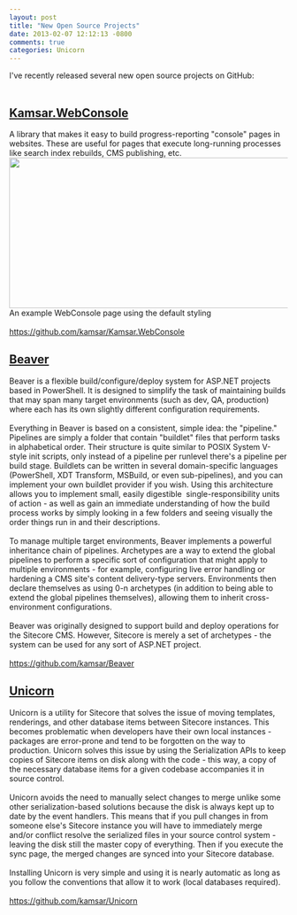 ```yaml
---
layout: post
title: "New Open Source Projects"
date: 2013-02-07 12:12:13 -0800
comments: true
categories: Unicorn
---
```

I've recently released several new open source projects on GitHub:<br><br><h2>
<a href="https://github.com/kamsar/Kamsar.WebConsole" target="_blank">Kamsar.WebConsole</a></h2>
<div>
A library that makes it easy to build progress-reporting "console" pages in websites. These are useful for pages that execute long-running processes like search index rebuilds, CMS publishing, etc.</div>
<div>
<a href="/images/20130207webconsole.png" imageanchor="1"><img border="0" height="272" src="/images/20130207webconsole.png" width="640"></a></div>
<div>
An example WebConsole page using the default styling</div>
<div>
<br></div>
<a href="https://github.com/kamsar/Kamsar.WebConsole" target="_blank">https://github.com/kamsar/Kamsar.WebConsole</a><br><h2>
<a href="https://github.com/kamsar/Beaver" target="_blank">Beaver</a></h2>
<div>
<div>
Beaver is a flexible build/configure/deploy system for ASP.NET projects based in PowerShell. It is designed to simplify the task of maintaining builds that may span many target environments (such as dev, QA, production) where each has its own slightly different configuration requirements.</div>
<div>
<br></div>
<div>
Everything in Beaver is based on a consistent, simple idea: the "pipeline." Pipelines are simply a folder that contain "buildlet" files that perform tasks in alphabetical order. Their structure is quite similar to POSIX System V-style init scripts, only instead of a pipeline per runlevel there's a pipeline per build stage. Buildlets can be written in several domain-specific languages (PowerShell, XDT Transform, MSBuild, or even sub-pipelines), and you can implement your own buildlet provider if you wish. Using this architecture allows you to implement small, easily digestible  single-responsibility units of action - as well as gain an immediate understanding of how the build process works by simply looking in a few folders and seeing visually the order things run in and their descriptions.</div>
<div>
<br></div>
<div>
To manage multiple target environments, Beaver implements a powerful inheritance chain of pipelines. Archetypes are a way to extend the global pipelines to perform a specific sort of configuration that might apply to multiple environments - for example, configuring live error handling or hardening a CMS site's content delivery-type servers. Environments then declare themselves as using 0-n archetypes (in addition to being able to extend the global pipelines themselves), allowing them to inherit cross-environment configurations.</div>
<div>
<br></div>
<div>
Beaver was originally designed to support build and deploy operations for the Sitecore CMS. However, Sitecore is merely a set of archetypes - the system can be used for any sort of ASP.NET project.</div>
</div>
<div>
<br></div>
<div>
<a href="https://github.com/kamsar/Beaver" target="_blank">https://github.com/kamsar/Beaver</a></div>
<h2>
<a href="https://github.com/kamsar/Unicorn" target="_blank">Unicorn</a></h2>
<div>
Unicorn is a utility for Sitecore that solves the issue of moving templates, renderings, and other database items between Sitecore instances. This becomes problematic when developers have their own local instances - packages are error-prone and tend to be forgotten on the way to production. Unicorn solves this issue by using the Serialization APIs to keep copies of Sitecore items on disk along with the code - this way, a copy of the necessary database items for a given codebase accompanies it in source control.</div>
<div>
<br></div>
<div>
Unicorn avoids the need to manually select changes to merge unlike some other serialization-based solutions because the disk is always kept up to date by the event handlers. This means that if you pull changes in from someone else's Sitecore instance you will have to immediately merge and/or conflict resolve the serialized files in your source control system - leaving the disk still the master copy of everything. Then if you execute the sync page, the merged changes are synced into your Sitecore database.</div>
<div>
<br></div>
<div>
Installing Unicorn is very simple and using it is nearly automatic as long as you follow the conventions that allow it to work (local databases required).</div>
<div>
<br></div>
<div>
<a href="https://github.com/kamsar/Unicorn" target="_blank">https://github.com/kamsar/Unicorn</a></div>